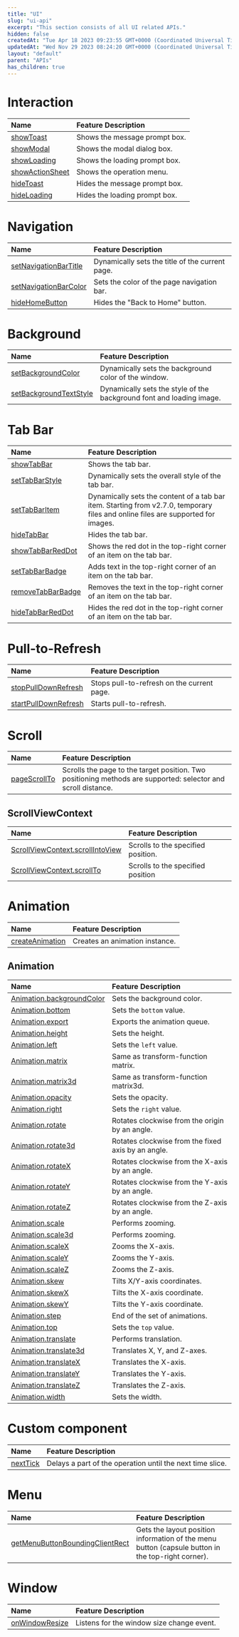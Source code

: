 ```yaml
---
title: "UI"
slug: "ui-api"
excerpt: "This section consists of all UI related APIs."
hidden: false
createdAt: "Tue Apr 18 2023 09:23:55 GMT+0000 (Coordinated Universal Time)"
updatedAt: "Wed Nov 29 2023 08:24:20 GMT+0000 (Coordinated Universal Time)"
layout: "default"
parent: "APIs"
has_children: true
---
```

# Interaction

| Name                                                             | Feature Description           |
| :--------------------------------------------------------------- | :---------------------------- |
| [showToast](doc:interaction#showtoast)                           | Shows the message prompt box. |
| [showModal](doc:interaction#showmodal-object-object)             | Shows the modal dialog box.   |
| [showLoading](doc:interaction#showloading-object-object)         | Shows the loading prompt box. |
| [showActionSheet](doc:interaction#showactionsheet-object-object) | Shows the operation menu.     |
| [hideToast](doc:interaction#hidetoast-object-object)             | Hides the message prompt box. |
| [hideLoading](doc:interaction#hideloading-object-object)         | Hides the loading prompt box. |

# Navigation

| Name                                                                            | Feature Description                             |
| :------------------------------------------------------------------------------ | :---------------------------------------------- |
| [setNavigationBarTitle](doc:navigation-bar#setnavigationbartitle-object-object) | Dynamically sets the title of the current page. |
| [setNavigationBarColor](doc:navigation-bar#setnavigationbarcolor-object-object) | Sets the color of the page navigation bar.      |
| [hideHomeButton](doc:navigation-bar#hidehomebuttonobject-object)                | Hides the "Back to Home" button.                |

# Background

| Name                                                                            | Feature Description                                                  |
| :------------------------------------------------------------------------------ | :------------------------------------------------------------------- |
| [setBackgroundColor](doc:background#setbackgroundcolor-object-object)           | Dynamically sets the background color of the window.                 |
| [setBackgroundTextStyle](doc:background#wxsetbackgroundtextstyle-object-object) | Dynamically sets the style of the background font and loading image. |

# Tab Bar

| Name                                                              | Feature Description                                                                                                              |
| :---------------------------------------------------------------- | :------------------------------------------------------------------------------------------------------------------------------- |
| [showTabBar](doc:tab-bar#showtabbar-object-object)                | Shows the tab bar.                                                                                                               |
| [setTabBarStyle](doc:tab-bar#settabbarstyle-object-object)        | Dynamically sets the overall style of the tab bar.                                                                               |
| [setTabBarItem](doc:tab-bar#settabbaritem-object-object)          | Dynamically sets the content of a tab bar item. Starting from v2.7.0, temporary files and online files are supported for images. |
| [hideTabBar](doc:tab-bar#hidetabbar-object-object)                | Hides the tab bar.                                                                                                               |
| [showTabBarRedDot](doc:tab-bar#wxshowtabbarreddotobject-object)   | Shows the red dot in the top-right corner of an item on the tab bar.                                                             |
| [setTabBarBadge](doc:tab-bar#wxsettabbarbadgeobject-object)       | Adds text in the top-right corner of an item on the tab bar.                                                                     |
| [removeTabBarBadge](doc:tab-bar#wxremovetabbarbadgeobject-object) | Removes the text in the top-right corner of an item on the tab bar.                                                              |
| [hideTabBarRedDot](doc:tab-bar#wxhidetabbarreddotobject-object)   | Hides the red dot in the top-right corner of an item on the tab bar.                                                             |

# Pull-to-Refresh

| Name                                                                        | Feature Description                        |
| :-------------------------------------------------------------------------- | :----------------------------------------- |
| [stopPullDownRefresh](doc:pull-to-refresh#stoppulldownrefreshobject-object) | Stops pull-to-refresh on the current page. |
| [startPullDownRefresh](doc:pull-to-refresh#startpulldownrefresh)            | Starts pull-to-refresh.                    |

# Scroll

| Name                                                   | Feature Description                                                                                           |
| :----------------------------------------------------- | :------------------------------------------------------------------------------------------------------------ |
| [pageScrollTo](doc:scroll#wxpagescrolltoobject-object) | Scrolls the page to the target position. Two positioning methods are supported: selector and scroll distance. |

## ScrollViewContext

| Name                                                                                          | Feature Description                |
| :-------------------------------------------------------------------------------------------- | :--------------------------------- |
| [ScrollViewContext.scrollIntoView](doc:scroll#scrollviewcontextscrollintoviewstring-selector) | Scrolls to the specified position. |
| [ScrollViewContext.scrollTo](doc:scroll#scrollviewcontextscrolltoobject-object)               | Scrolls to the specified position  |

# Animation

| Name                                               | Feature Description            |
| :------------------------------------------------- | :----------------------------- |
| [createAnimation](doc:animation#wxcreateanimation) | Creates an animation instance. |

## Animation

| Name                                                                                         | Feature Description                                |
| :------------------------------------------------------------------------------------------- | :------------------------------------------------- |
| [Animation.backgroundColor](doc:animation#animationbackgroundcolorstring-value)              | Sets the background color.                         |
| [Animation.bottom](doc:animation#animationbottomnumberstring-value)                          | Sets the `bottom` value.                           |
| [Animation.export](doc:animation#array-animationexport)                                      | Exports the animation queue.                       |
| [Animation.height](doc:animation#animationheightnumberstring-value)                          | Sets the height.                                   |
| [Animation.left](doc:animation#animationleftnumberstring-value)                              | Sets the `left` value.                             |
| [Animation.matrix](doc:animation#animationmatrix)                                            | Same as transform-function matrix.                 |
| [Animation.matrix3d](doc:animation#animationmatrix3d)                                        | Same as transform-function matrix3d.               |
| [Animation.opacity](doc:animation#animationopacitynumber-value)                              | Sets the opacity.                                  |
| [Animation.right](doc:animation#animationrightnumberstring-value)                            | Sets the `right` value.                            |
| [Animation.rotate](doc:animation#animationrotatenumber-angle)                                | Rotates clockwise from the origin by an angle.     |
| [Animation.rotate3d](doc:animation#animationrotate3dnumber-x-number-y-number-z-number-angle) | Rotates clockwise from the fixed axis by an angle. |
| [Animation.rotateX](doc:animation#animationrotatexnumber-angle)                              | Rotates clockwise from the X-axis by an angle.     |
| [Animation.rotateY](doc:animation#animationrotateynumber-angle)                              | Rotates clockwise from the Y-axis by an angle.     |
| [Animation.rotateZ](doc:animation#animationrotateznumber-angle)                              | Rotates clockwise from the Z-axis by an angle.     |
| [Animation.scale](doc:animation#animationscalenumber-sx-number-sy)                           | Performs zooming.                                  |
| [Animation.scale3d](doc:animationscale3dnumber-sx-number-sy-number-sz)                       | Performs zooming.                                  |
| [Animation.scaleX](doc:animation#animationscalexnumber-scale)                                | Zooms the X-axis.                                  |
| [Animation.scaleY](doc:animation#animationscaleynumber-scale)                                | Zooms the Y-axis.                                  |
| [Animation.scaleZ](doc:animation#animationscaleznumber-scale)                                | Zooms the Z-axis.                                  |
| [Animation.skew](doc:animation#animationskewnumber-ax-number-ay)                             | Tilts X/Y-axis coordinates.                        |
| [Animation.skewX](doc:animation#animationskewxnumber-angle)                                  | Tilts the X-axis coordinate.                       |
| [Animation.skewY](doc:animation#animationskewynumber-angle)                                  | Tilts the Y-axis coordinate.                       |
| [Animation.step](doc:animation#animationstepobject-object)                                   | End of the set of animations.                      |
| [Animation.top](doc:animation#animationtopnumberstring-value)                                | Sets the `top` value.                              |
| [Animation.translate](doc:animation#animationtranslatenumber-tx-number-ty)                   | Performs translation.                              |
| [Animation.translate3d](doc:animation#animationtranslate3dnumber-tx-number-ty-number-tz)     | Translates X, Y, and Z-axes.                       |
| [Animation.translateX](doc:animation#animationtranslatexnumber-translation)                  | Translates the X-axis.                             |
| [Animation.translateY](doc:animation#animationtranslateynumber-translation)                  | Translates the Y-axis.                             |
| [Animation.translateZ](doc:animation#animationtranslateznumber-translation)                  | Translates the Z-axis.                             |
| [Animation.width](doc:animation#animationwidthnumberstring-value)                            | Sets the width.                                    |

# Custom component

| Name                                      | Feature Description                                       |
| :---------------------------------------- | :-------------------------------------------------------- |
| [nextTick](doc:custom-component#nexttick) | Delays a part of the operation until the next time slice. |

# Menu

| Name                                                                                 | Feature Description                                                                               |
| :----------------------------------------------------------------------------------- | :------------------------------------------------------------------------------------------------ |
| [getMenuButtonBoundingClientRect](doc:menu#object-wxgetmenubuttonboundingclientrect) | Gets the layout position information of the menu button (capsule button in the top-right corner). |

# Window

| Name                                        | Feature Description                       |
| :------------------------------------------ | :---------------------------------------- |
| [onWindowResize](doc:window#onwindowresize) | Listens for the window size change event. |
